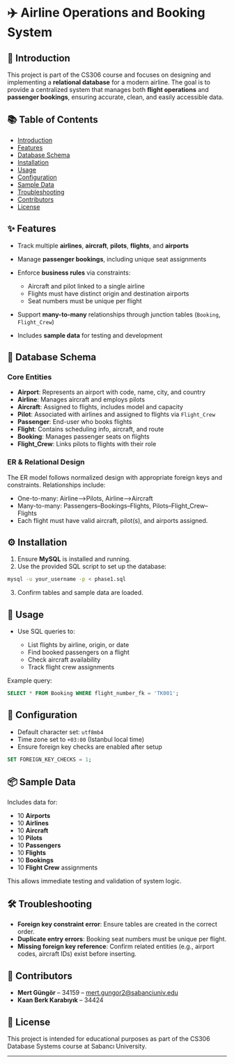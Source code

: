 # ✈️ Airline Operations and Booking System

## 📖 Introduction

This project is part of the CS306 course and focuses on designing and implementing a **relational database** for a modern airline. The goal is to provide a centralized system that manages both **flight operations** and **passenger bookings**, ensuring accurate, clean, and easily accessible data.

## 📚 Table of Contents

* [Introduction](#-introduction)
* [Features](#-features)
* [Database Schema](#-database-schema)
* [Installation](#-installation)
* [Usage](#-usage)
* [Configuration](#-configuration)
* [Sample Data](#-sample-data)
* [Troubleshooting](#-troubleshooting)
* [Contributors](#-contributors)
* [License](#-license)

## ✨ Features

* Track multiple **airlines**, **aircraft**, **pilots**, **flights**, and **airports**
* Manage **passenger bookings**, including unique seat assignments
* Enforce **business rules** via constraints:

  * Aircraft and pilot linked to a single airline
  * Flights must have distinct origin and destination airports
  * Seat numbers must be unique per flight
* Support **many-to-many** relationships through junction tables (`Booking`, `Flight_Crew`)
* Includes **sample data** for testing and development

## 🧩 Database Schema

### Core Entities

* **Airport**: Represents an airport with code, name, city, and country
* **Airline**: Manages aircraft and employs pilots
* **Aircraft**: Assigned to flights, includes model and capacity
* **Pilot**: Associated with airlines and assigned to flights via `Flight_Crew`
* **Passenger**: End-user who books flights
* **Flight**: Contains scheduling info, aircraft, and route
* **Booking**: Manages passenger seats on flights
* **Flight_Crew**: Links pilots to flights with their role

### ER & Relational Design

The ER model follows normalized design with appropriate foreign keys and constraints. Relationships include:

* One-to-many: Airline–>Pilots, Airline–>Aircraft
* Many-to-many: Passengers–Bookings–Flights, Pilots–Flight_Crew–Flights
* Each flight must have valid aircraft, pilot(s), and airports assigned.

## ⚙️ Installation

1. Ensure **MySQL** is installed and running.
2. Use the provided SQL script to set up the database:

```bash
mysql -u your_username -p < phase1.sql
```

3. Confirm tables and sample data are loaded.

## 🚀 Usage

* Use SQL queries to:

  * List flights by airline, origin, or date
  * Find booked passengers on a flight
  * Check aircraft availability
  * Track flight crew assignments

Example query:

```sql
SELECT * FROM Booking WHERE flight_number_fk = 'TK001';
```

## 🔧 Configuration

* Default character set: `utf8mb4`
* Time zone set to `+03:00` (Istanbul local time)
* Ensure foreign key checks are enabled after setup

```sql
SET FOREIGN_KEY_CHECKS = 1;
```

## 📦 Sample Data

Includes data for:

* 10 **Airports**
* 10 **Airlines**
* 10 **Aircraft**
* 10 **Pilots**
* 10 **Passengers**
* 10 **Flights**
* 10 **Bookings**
* 10 **Flight Crew** assignments

This allows immediate testing and validation of system logic.

## 🛠️ Troubleshooting

* **Foreign key constraint error**: Ensure tables are created in the correct order.
* **Duplicate entry errors**: Booking seat numbers must be unique per flight.
* **Missing foreign key reference**: Confirm related entities (e.g., airport codes, aircraft IDs) exist before inserting.

## 👥 Contributors

* **Mert Güngör** – 34159 – [mert.gungor2@sabanciuniv.edu](mailto:mert.gungor2@sabanciuniv.edu)
* **Kaan Berk Karabıyık** – 34424

## 📄 License

This project is intended for educational purposes as part of the CS306 Database Systems course at Sabancı University.

---


